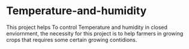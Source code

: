 # Temperature-and-humidity

This project helps To control Temperature and humidity in closed enviornment, the necessity for this project is to help farmers in growing crops that requires some certain growing contidions.
